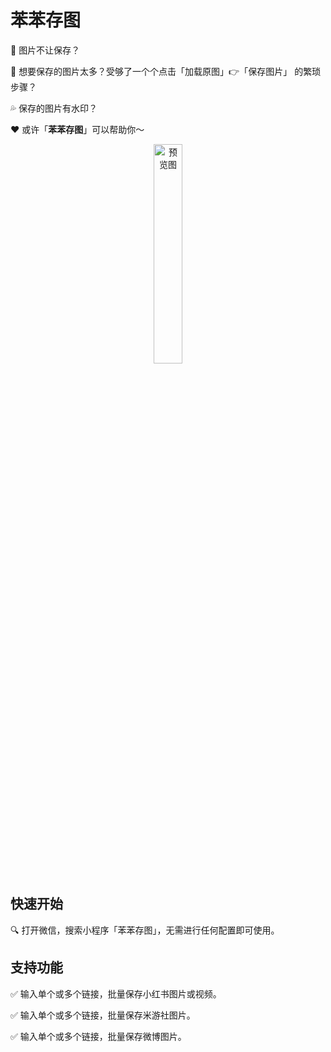 #  苯苯存图

🚫 图片不让保存？

🤯 想要保存的图片太多？受够了一个个点击「加载原图」👉「保存图片」 的繁琐步骤？

💦 保存的图片有水印？

❤️ 或许「**苯苯存图**」可以帮助你～

<div align=center>
  <img src="https://cdn.ibenzene.net/image-downloader/Preview_WeChat.png" alt="预览图" width="30%"></img>
</div>

## 快速开始

🔍 打开微信，搜索小程序「苯苯存图」，无需进行任何配置即可使用。

## 支持功能

✅ 输入单个或多个链接，批量保存小红书图片或视频。

✅ 输入单个或多个链接，批量保存米游社图片。

✅ 输入单个或多个链接，批量保存微博图片。
